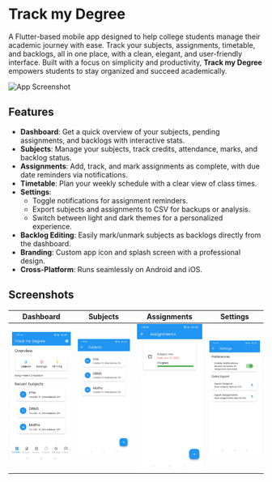# Track my Degree

A Flutter-based mobile app designed to help college students manage their academic journey with ease. Track your subjects, assignments, timetable, and backlogs, all in one place, with a clean, elegant, and user-friendly interface. Built with a focus on simplicity and productivity, **Track my Degree** empowers students to stay organized and succeed academically.

![App Screenshot](assets/screenshots/dashboard.png)

## Features

- **Dashboard**: Get a quick overview of your subjects, pending assignments, and backlogs with interactive stats.
- **Subjects**: Manage your subjects, track credits, attendance, marks, and backlog status.
- **Assignments**: Add, track, and mark assignments as complete, with due date reminders via notifications.
- **Timetable**: Plan your weekly schedule with a clear view of class times.
- **Settings**:
  - Toggle notifications for assignment reminders.
  - Export subjects and assignments to CSV for backups or analysis.
  - Switch between light and dark themes for a personalized experience.
- **Backlog Editing**: Easily mark/unmark subjects as backlogs directly from the dashboard.
- **Branding**: Custom app icon and splash screen with a professional design.
- **Cross-Platform**: Runs seamlessly on Android and iOS.

## Screenshots

| Dashboard                                      | Subjects                                     | Assignments                                        | Settings                                     |
| ---------------------------------------------- | -------------------------------------------- | -------------------------------------------------- | -------------------------------------------- |
| ![Dashboard](assets/screenshots/dashboard.jpg) | ![Subjects](assets/screenshots/subjects.jpg) | ![Assignments](assets/screenshots/assignments.jpg) | ![Settings](assets/screenshots/settings.jpg) |
